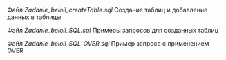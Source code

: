  Файл *Zadanie_beloil_createTable.sql*   Создание таблиц и добавление данных в таблицы
 
 Файл *Zadanie_beloil_SQL.sql*           Примеры запросов для созданных таблиц 
 
  Файл *Zadanie_beloil_SQL_OVER.sql*          Пример запроса с применением OVER
